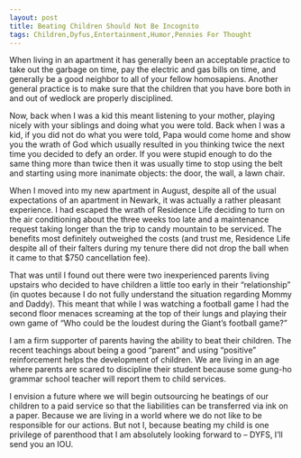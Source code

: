 ```yaml
---
layout: post
title: Beating Children Should Not Be Incognito
tags: Children,Dyfus,Entertainment,Humor,Pennies For Thought
---
```

When living in an apartment it has generally been an acceptable
practice to take out the garbage on time, pay the electric and gas
bills on time, and generally be a good neighbor to all of your fellow
homosapiens. Another general practice is to make sure that the
children that you have bore both in and out of wedlock are properly
disciplined.

Now, back when I was a kid this meant listening to your mother,
playing nicely with your siblings and doing what you were told. Back
when I was a kid, if you did not do what you were told, Papa would
come home and show you the wrath of God which usually resulted in you
thinking twice the next time you decided to defy an order. If you were
stupid enough to do the same thing more than twice then it was usually
time to stop using the belt and starting using more inanimate objects:
the door, the wall, a lawn chair.

When I moved into my new apartment in August, despite all of the usual
expectations of an apartment in Newark, it was actually a rather
pleasant experience. I had escaped the wrath of Residence Life
deciding to turn on the air conditioning about the three weeks too
late and a maintenance request taking longer than the trip to candy
mountain to be serviced. The benefits most definitely outweighed the
costs (and trust me, Residence Life despite all of their falters
during my tenure there did not drop the ball when it came to that $750
cancellation fee).

That was until I found out there were two inexperienced parents living
upstairs who decided to have children a little too early in their
“relationship” (in quotes because I do not fully understand the
situation regarding Mommy and Daddy). This meant that while I was
watching a football game I had the second floor menaces screaming at
the top of their lungs and playing their own game of “Who could be the
loudest during the Giant’s football game?”

I am a firm supporter of parents having the ability to beat their
children. The recent teachings about being a good “parent” and using
“positive” reinforcement helps the development of children. We are
living in an age where parents are scared to discipline their student
because some gung-ho grammar school teacher will report them to child
services.

I envision a future where we will begin outsourcing he beatings of our
children to a paid service so that the liabilities can be transferred
via ink on a paper. Because we are living in a world where we do not
like to be responsible for our actions. But not I, because beating my
child is one privilege of parenthood that I am absolutely looking
forward to – DYFS, I’ll send you an IOU.
